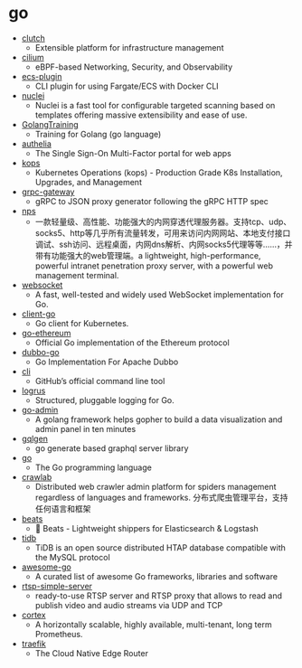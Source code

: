 # go
- [clutch](https://github.com/lyft/clutch)
  - Extensible platform for infrastructure management
- [cilium](https://github.com/cilium/cilium)
  - eBPF-based Networking, Security, and Observability
- [ecs-plugin](https://github.com/docker/ecs-plugin)
  - CLI plugin for using Fargate/ECS with Docker CLI
- [nuclei](https://github.com/projectdiscovery/nuclei)
  - Nuclei is a fast tool for configurable targeted scanning based on templates offering massive extensibility and ease of use.
- [GolangTraining](https://github.com/GoesToEleven/GolangTraining)
  - Training for Golang (go language)
- [authelia](https://github.com/authelia/authelia)
  - The Single Sign-On Multi-Factor portal for web apps
- [kops](https://github.com/kubernetes/kops)
  - Kubernetes Operations (kops) - Production Grade K8s Installation, Upgrades, and Management
- [grpc-gateway](https://github.com/grpc-ecosystem/grpc-gateway)
  - gRPC to JSON proxy generator following the gRPC HTTP spec
- [nps](https://github.com/ehang-io/nps)
  - 一款轻量级、高性能、功能强大的内网穿透代理服务器。支持tcp、udp、socks5、http等几乎所有流量转发，可用来访问内网网站、本地支付接口调试、ssh访问、远程桌面，内网dns解析、内网socks5代理等等……，并带有功能强大的web管理端。a lightweight, high-performance, powerful intranet penetration proxy server, with a powerful web management terminal.
- [websocket](https://github.com/gorilla/websocket)
  - A fast, well-tested and widely used WebSocket implementation for Go.
- [client-go](https://github.com/kubernetes/client-go)
  - Go client for Kubernetes.
- [go-ethereum](https://github.com/ethereum/go-ethereum)
  - Official Go implementation of the Ethereum protocol
- [dubbo-go](https://github.com/apache/dubbo-go)
  - Go Implementation For Apache Dubbo
- [cli](https://github.com/cli/cli)
  - GitHub’s official command line tool
- [logrus](https://github.com/sirupsen/logrus)
  - Structured, pluggable logging for Go.
- [go-admin](https://github.com/GoAdminGroup/go-admin)
  - A golang framework helps gopher to build a data visualization and admin panel in ten minutes
- [gqlgen](https://github.com/99designs/gqlgen)
  - go generate based graphql server library
- [go](https://github.com/golang/go)
  - The Go programming language
- [crawlab](https://github.com/crawlab-team/crawlab)
  - Distributed web crawler admin platform for spiders management regardless of languages and frameworks. 分布式爬虫管理平台，支持任何语言和框架
- [beats](https://github.com/elastic/beats)
  - 🐠 Beats - Lightweight shippers for Elasticsearch & Logstash
- [tidb](https://github.com/pingcap/tidb)
  - TiDB is an open source distributed HTAP database compatible with the MySQL protocol
- [awesome-go](https://github.com/avelino/awesome-go)
  - A curated list of awesome Go frameworks, libraries and software
- [rtsp-simple-server](https://github.com/aler9/rtsp-simple-server)
  - ready-to-use RTSP server and RTSP proxy that allows to read and publish video and audio streams via UDP and TCP
- [cortex](https://github.com/cortexproject/cortex)
  - A horizontally scalable, highly available, multi-tenant, long term Prometheus.
- [traefik](https://github.com/containous/traefik)
  - The Cloud Native Edge Router
